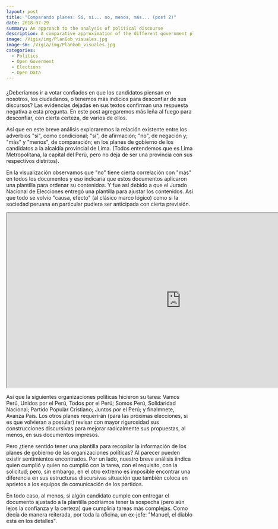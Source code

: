 ```yaml
---
layout: post
title: "Comparando planes: Sí, si... no, menos, más... (post 2)"
date: 2018-07-29
summary: An approach to the analysis of political discourse
description: A comparative approximation of the different government plans for the government of the metropolitan municipality of the province of Lima, for the period of government 2019-2021.
image: /Vigia/img/PlanGob_visuales.jpg
image-sm: /Vigia/img/PlanGob_visuales.jpg
categories:
  - Politics  
  - Open Goverment
  - Elections
  - Open Data 
---
```

### 
¿Deberíamos ir a votar confiados en que los candidatos piensan en nosotros, los ciudadanos, o tenemos más indicios para desconfiar de sus discursos? Las evidencias dejadas en sus textos confirman una respuesta negativa a esta pregunta. En este post agregaremos más leña al fuego para desconfiar, con cierta certeza, de varios de ellos. 

Así que en este breve análisis exploraremos la relación existente entre los adverbios "si", como condicional; "sí", de afirmación; "no", de negación y; "más" y "menos", de comparación; en los planes de gobierno de los candidatos a la alcaldía provincial de Lima. (Todos entendemos que es Lima Metropolitana, la capital del Perú, pero no deja de ser una provincia con sus respectivos distritos). 

En la visualización observamos que "no" tiene cierta correlación con "más" en todos los documentos y eso indicaría que estos documentos aplicaron una plantilla para ordenar su contenidos. Y fue así debido a que el Jurado Nacional de Elecciones entregó una plantilla para ajustar los contenidos. Así que todo se volvio "causa, efecto" (al clásico marco lógico) como si la sociedad peruana en particular pudiera ser anticipada con cierta previsión. 

<!--	Exported from Voyant Tools (voyant-tools.org).
The iframe src attribute below uses a relative protocol to better function with both
http and https sites, but if you're embedding this into a local web page (file protocol)
you should add an explicit protocol (https if you're using voyant-tools.org, otherwise
it depends on this server.
Feel free to change the height and width values or other styling below: -->
<iframe style='width: 935px; height: 470px;' src='https://voyant-tools.org/tool/Trends/?stopList=keywords-fc06c8bf8f24a00f1ef1b096dbbd28ba&query=no&query=si&query=s%C3%AD&query=menos&query=m%C3%A1s&mode=&corpus=a27e705d8e59d19e32af66027b5ac8cf'></iframe>

Así que la siguientes organizaciones políticas hicieron su tarea: Vamos Perú, Unidos por el Perú, Todos por el Perú; Somos Perú, Solidaridad Nacional; Partido Popular Cristiano; Juntos por el Perú; y finalmnete, Avanza País. Los otros planes requerirán (para las próximas elecciones, si es que volvieran a postular) revisar con mayor rigurosidad sus construcciones discursivas para mejorar radicalmente sus propuestas, al menos, en sus documentos impresos. 

Pero ¿tiene sentido tener una plantilla para recopilar la información de los planes de gobierno de las organizaciones políticas? Al parecer pueden existir sentimientos encontrados. Por un lado, nuestro breve análisis iindica quien cumplió y quien no cumplió con la tarea, con el requisito, con la solicitud; pero, sin embargo, en el otro extremo es imposible encontrar una diferencia en sus estructuras discursivas situación que también coloca en aprietos a los equipos de comunicación de los partidos. 

En todo caso, al menos, si algún candidato cumple con entregar el documento ajustado a la plantilla podríamos tener la sospecha (pero aún lejos la confianza y la certeza) que cumpliría tareas más complejas. Como decía de manera reiterada, por toda la oficina, un ex-jefe: "Manuel, el diablo esta en los detalles". 
